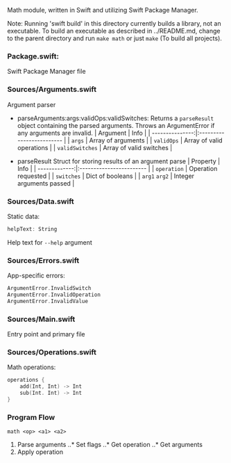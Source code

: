 Math module, written in Swift and utilizing Swift Package Manager.

Note: Running 'swift build' in this directory currently builds a library,
not an executable. To build an executable as described in ../README.md, 
change to the parent directory and run `make math` or just `make` (To
build all projects).

### Package.swift:

Swift Package Manager file

### Sources/Arguments.swift

Argument parser

- parseArguments:args:validOps:validSwitches:
Returns a `parseResult` object containing the parsed arguments.
Throws an ArgumentError if any arguments are invalid.
| Argument        | Info                      |
| ---------------:|:------------------------- |
| `args`          | Array of arguments        |
| `validOps`      | Array of valid operations |
| `validSwitches` | Array of valid switches   |

+ parseResult
Struct for storing results of an argument parse
| Property      | Info                     |
| -------------:|:------------------------ |
| `operation`   | Operation requested      |
| `switches`    | Dict of booleans         |
| `arg1` `arg2` | Integer arguments passed | 

### Sources/Data.swift

Static data:

```swift
helpText: String
```
Help text for `--help` argument

### Sources/Errors.swift

App-specific errors:
```swift
ArgumentError.InvalidSwitch
ArgumentError.InvalidOperation
ArgumentError.InvalidValue
```

### Sources/Main.swift

Entry point and primary file

### Sources/Operations.swift

Math operations:
```swift
operations {
    add(Int, Int) -> Int
    sub(Int. Int) -> Int
}
```

### Program Flow

```
math <op> <a1> <a2>
```

1. Parse arguments
..* Set flags
..* Get operation
..* Get arguments
2. Apply operation
